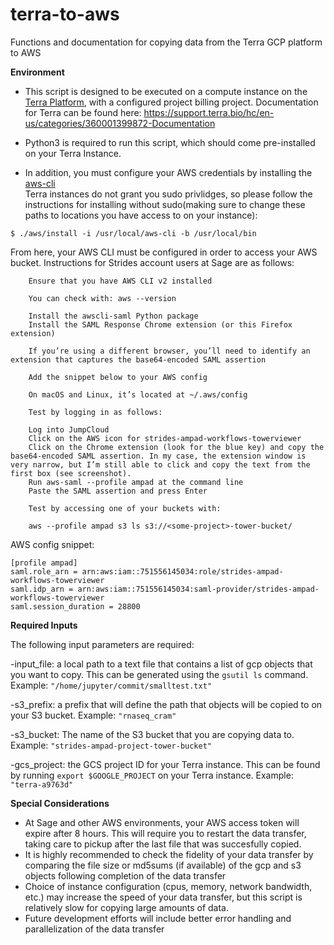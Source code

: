 # terra-to-aws
Functions and documentation for copying data from the Terra GCP platform to AWS


**Environment**

- This script is designed to be executed on a compute instance on the [Terra Platform](https://app.terra.bio/), with a configured project billing project. Documentation for Terra can be found here: https://support.terra.bio/hc/en-us/categories/360001399872-Documentation

- Python3 is required to run this script, which should come pre-installed on your Terra Instance.

- In addition, you must configure your AWS credentials by installing the [aws-cli](https://docs.aws.amazon.com/cli/latest/userguide/getting-started-install.html)  
Terra instances do not grant you sudo privlidges, so please follow the instructions for installing without sudo(making sure to change these paths to locations you have access to on your instance):
```
$ ./aws/install -i /usr/local/aws-cli -b /usr/local/bin
```

From here, your AWS CLI must be configured in order to access your AWS bucket. Instructions for Strides account users at Sage are as follows:
```
    Ensure that you have AWS CLI v2 installed

    You can check with: aws --version

    Install the awscli-saml Python package
    Install the SAML Response Chrome extension (or this Firefox extension)

    If you’re using a different browser, you’ll need to identify an extension that captures the base64-encoded SAML assertion

    Add the snippet below to your AWS config

    On macOS and Linux, it’s located at ~/.aws/config

    Test by logging in as follows:

    Log into JumpCloud
    Click on the AWS icon for strides-ampad-workflows-towerviewer
    Click on the Chrome extension (look for the blue key) and copy the base64-encoded SAML assertion. In my case, the extension window is very narrow, but I’m still able to click and copy the text from the first box (see screenshot).
    Run aws-saml --profile ampad at the command line
    Paste the SAML assertion and press Enter

    Test by accessing one of your buckets with:

    aws --profile ampad s3 ls s3://<some-project>-tower-bucket/ 
```

AWS config snippet:
```
[profile ampad]
saml.role_arn = arn:aws:iam::751556145034:role/strides-ampad-workflows-towerviewer
saml.idp_arn = arn:aws:iam::751556145034:saml-provider/strides-ampad-workflows-towerviewer
saml.session_duration = 28800
```

**Required Inputs**

The following input parameters are required:

-input_file: a local path to a text file that contains a list of gcp objects that you want to copy. This can be generated using the `gsutil ls` command. Example: `"/home/jupyter/commit/smalltest.txt"`

-s3_prefix: a prefix that will define the path that objects will be copied to on your S3 bucket. Example: `"rnaseq_cram"` 

-s3_bucket: The name of the S3 bucket that you are copying data to. Example: `"strides-ampad-project-tower-bucket"`

-gcs_project: the GCS project ID for your Terra instance. This can be found by running `export $GOOGLE_PROJECT` on your Terra instance. Example: `"terra-a9763d"`


**Special Considerations**
- At Sage and other AWS environments, your AWS access token will expire after 8 hours. This will require you to restart the data transfer, taking care to pickup after the last file that was succesfully copied. 
- It is highly recommended to check the fidelity of your data transfer by comparing the file size or md5sums (if available) of the gcp and s3 objects following completion of the data transfer
- Choice of instance configuration (cpus, memory, network bandwidth, etc.) may increase the speed of your data transfer, but this script is relatively slow for copying large amounts of data. 
- Future development efforts will include better error handling and parallelization of the data transfer



